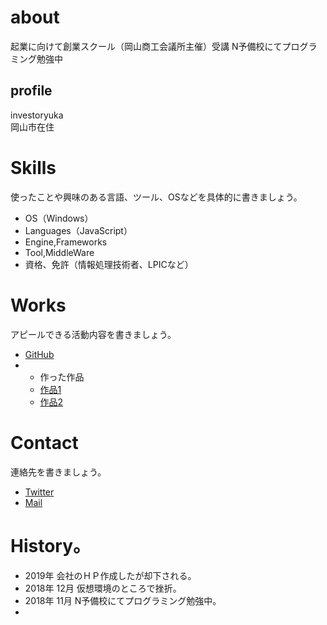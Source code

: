 # about  
  起業に向けて創業スクール（岡山商工会議所主催）受講
  N予備校にてプログラミング勉強中  
    

## profile  
investoryuka  
岡山市在住  

# Skills
使ったことや興味のある言語、ツール、OSなどを具体的に書きましょう。
- OS（Windows）
- Languages（JavaScript）
- Engine,Frameworks 
- Tool,MiddleWare
- 資格、免許（情報処理技術者、LPICなど）

# Works
アピールできる活動内容を書きましょう。
- [GitHub](GitHubのURL)
- - 作った作品
  - [作品1](作品1のURL)
  - [作品2](作品2のURL)

# Contact
連絡先を書きましょう。
- [Twitter](@nogizaka4649)
- [Mail](mailto:メールアドレス)

# History。
- 2019年 会社のＨＰ作成したが却下される。
- 2018年 12月 仮想環境のところで挫折。
- 2018年 11月 N予備校にてプログラミング勉強中。
-       
